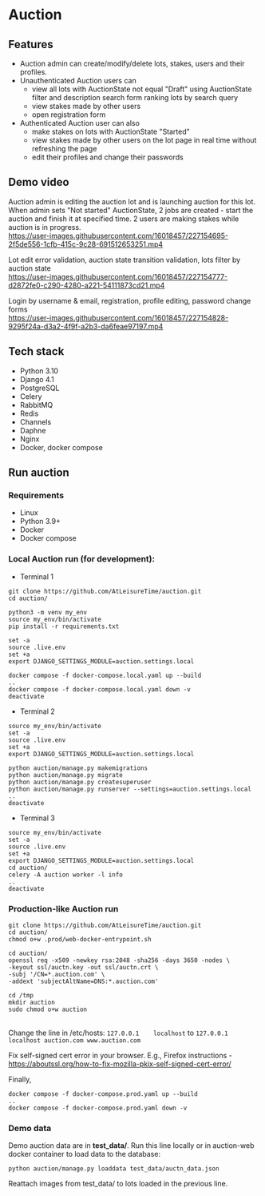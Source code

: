 # Auction
## Features
* Auction admin can create/modify/delete lots, stakes, users and their profiles.
* Unauthenticated Auction users can
  - view all lots with AuctionState not equal "Draft" using AuctionState filter and description search form ranking lots by search query
  - view stakes made by other users
  - open registration form
* Authenticated Auction user can also
  - make stakes on lots with AuctionState "Started"
  - view stakes made by other users on the lot page in real time without refreshing the page
  - edit their profiles and change their passwords

## Demo video
Auction admin is editing the auction lot and is launching auction for this lot. When admin sets "Not started" AuctionState, 2 jobs are created - start the auction and finish it at specified time. 2 users are making stakes while auction is in progress.
<br />https://user-images.githubusercontent.com/16018457/227154695-2f5de556-1cfb-415c-9c28-691512653251.mp4

Lot edit error validation, auction state transition validation, lots filter by auction state
<br />https://user-images.githubusercontent.com/16018457/227154777-d2872fe0-c290-4280-a221-54111873cd21.mp4

Login by username & email, registration, profile editing, password change forms
<br />https://user-images.githubusercontent.com/16018457/227154828-9295f24a-d3a2-4f9f-a2b3-da6feae97197.mp4

## Tech stack
* Python 3.10
* Django 4.1
* PostgreSQL
* Celery
* RabbitMQ
* Redis
* Channels
* Daphne
* Nginx
* Docker, docker compose

## Run auction

### Requirements
* Linux
* Python 3.9+
* Docker
* Docker compose

### Local Auction run (for development):

* Terminal 1
```
git clone https://github.com/AtLeisureTime/auction.git
cd auction/

python3 -m venv my_env
source my_env/bin/activate
pip install -r requirements.txt

set -a
source .live.env
set +a
export DJANGO_SETTINGS_MODULE=auction.settings.local

docker compose -f docker-compose.local.yaml up --build
..
docker compose -f docker-compose.local.yaml down -v
deactivate
```
* Terminal 2
```
source my_env/bin/activate
set -a
source .live.env
set +a
export DJANGO_SETTINGS_MODULE=auction.settings.local

python auction/manage.py makemigrations
python auction/manage.py migrate
python auction/manage.py createsuperuser
python auction/manage.py runserver --settings=auction.settings.local
..
deactivate
```
* Terminal 3
```
source my_env/bin/activate
set -a
source .live.env
set +a
export DJANGO_SETTINGS_MODULE=auction.settings.local
cd auction/
celery -A auction worker -l info
..
deactivate
```

### Production-like Auction run
```
git clone https://github.com/AtLeisureTime/auction.git
cd auction/
chmod o+w .prod/web-docker-entrypoint.sh

cd auction/
openssl req -x509 -newkey rsa:2048 -sha256 -days 3650 -nodes \
-keyout ssl/auctn.key -out ssl/auctn.crt \
-subj '/CN=*.auction.com' \
-addext 'subjectAltName=DNS:*.auction.com'

cd /tmp
mkdir auction
sudo chmod o+w auction
```

<br />Change the line in /etc/hosts:
```127.0.0.1	localhost```
to
```127.0.0.1	localhost auction.com www.auction.com```

Fix self-signed cert error in your browser. E.g., Firefox instructions - https://aboutssl.org/how-to-fix-mozilla-pkix-self-signed-cert-error/

Finally,
```
docker compose -f docker-compose.prod.yaml up --build
..
docker compose -f docker-compose.prod.yaml down -v
```

### Demo data
Demo auction data are in **test_data/**. Run this line locally or in auction-web docker container to load data to the database:
```
python auction/manage.py loaddata test_data/auctn_data.json
```
Reattach images from test_data/ to lots loaded in the previous line.

